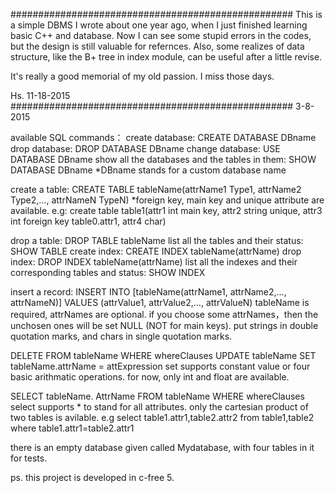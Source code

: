 ###################################################
This is a simple DBMS I wrote about one year ago, when I just finished learning basic C++ and database.
Now I can see some stupid errors in the codes, but the design is still valuable for refernces.
Also, some realizes of data structure, like the B+ tree in index module, can be useful after a little revise.

It's really a good memorial of my old passion. I miss those days.

Hs.
11-18-2015
###################################################
3-8-2015

available SQL commands：
create database: CREATE DATABASE DBname
drop database: DROP DATABASE DBname
change database: USE DATABASE DBname
show all the databases and the tables in them: SHOW DATABASE DBname
*DBname stands for a custom database name

create a table: CREATE TABLE tableName(attrName1 Type1, attrName2 Type2,…, attrNameN TypeN)
*foreign key, main key and unique attribute are available.
e.g: create table table1(attr1 int main key, attr2 string unique, attr3 int foreign key table0.attr1, attr4 char)

drop a table: DROP TABLE tableName
list all the tables and their status: SHOW TABLE
create index: CREATE INDEX tableName(attrName)
drop index: DROP INDEX tableName(attrName)
list all the indexes and their corresponding tables and status: SHOW INDEX

insert a record: INSERT INTO  [tableName(attrName1, attrName2,…, attrNameN)] VALUES (attrValue1, attrValue2,…, attrValueN)
tableName is required, attrNames are optional. if you choose some attrNames，then the unchosen ones will be set NULL (NOT for main keys).
put strings in double quotation marks, and chars in single quotation marks.

DELETE FROM  tableName  WHERE  whereClauses
UPDATE  tableName  SET  tableName.attrName = attExpression
set supports constant value or four basic arithmatic operations. for now, only int and float are available.

SELECT  tableName. AttrName  FROM  tableName  WHERE  whereClauses
select supports * to stand for all attributes. only the cartesian product of two tables is avilable.
e.g select table1.attr1,table2.attr2 from table1,table2 where table1.attr1=table2.attr1


there is an empty database given called Mydatabase, with four tables in it for tests.

ps. this project is developed in c-free 5.